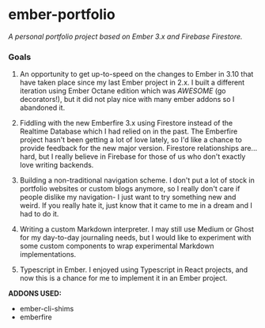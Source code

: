 # ember-portfolio

_A personal portfolio project based on Ember 3.x and Firebase Firestore._

### Goals

1. An opportunity to get up-to-speed on the changes to Ember in 3.10 that have taken place since my last Ember project in 2.x. I built a different iteration using Ember Octane edition which was _AWESOME_ (go decorators!), but it did not play nice with many ember addons so I abandoned it.

2. Fiddling with the new Emberfire 3.x using Firestore instead of the Realtime Database which I had relied on in the past. The Emberfire project hasn't been getting a lot of love lately, so I'd like a chance to provide feedback for the new major version. Firestore relationships are... hard, but I really believe in Firebase for those of us who don't exactly love writing backends.

3. Building a non-traditional navigation scheme. I don't put a lot of stock in portfolio websites or custom blogs anymore, so I really don't care if people dislike my navigation- I just want to try something new and weird. If you really hate it, just know that it came to me in a dream and I had to do it.

4. Writing a custom Markdown interpreter. I may still use Medium or Ghost for my day-to-day journaling needs, but I would like to experiment with some custom components to wrap experimental Markdown implementations.

5. Typescript in Ember. I enjoyed using Typescript in React projects, and now this is a chance for me to implement it in an Ember project.

__ADDONS USED:__
- ember-cli-shims
- emberfire
